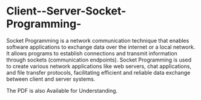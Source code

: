 # Client--Server-Socket-Programming-

Socket Programming is a network communication technique that enables software applications to exchange data over the internet or a local network. It allows programs to 
establish connections and transmit information through sockets (communication endpoints). Socket Programming is used to create various network applications like web servers,
chat applications, and file transfer protocols, facilitating efficient and reliable data exchange between client and server systems.

The PDF is also Available for Understanding.
